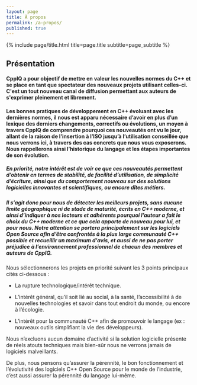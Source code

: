 ```yaml
---
layout: page
title: À propos
permalink: /a-propos/
published: true
---
```


<div class="page" markdown="1">
{% include page/title.html title=page.title subtitle=page_subtitle %}

## Présentation


#### CppIQ a pour objectif de mettre en valeur les nouvelles normes du C++ et se place en tant que spectateur des nouveaux projets utilisant celles-ci. C'est un tout nouveau canal de diffusion permettant aux auteurs de s'exprimer pleinement et librement.

#### Les bonnes pratiques de développement en C++ évoluant avec les dernières normes, il nous est apparu nécessaire d’avoir en plus d’un lexique des derniers changements, correctifs ou évolutions, un moyen à travers CppIQ de comprendre pourquoi ces nouveautés ont vu le jour, allant de la raison de l’insertion à l’ISO jusqu’à l’utilisation conseillée que nous verrons ici, à travers des cas concrets que nous vous exposerons. Nous rappellerons ainsi l’historique du langage et les étapes importantes de son évolution.

##### En priorité, notre intérêt est de voir ce que ces nouveautés permettent d’obtenir en termes de stabilité, de facilité d’utilisation, de simplicité d’écriture, ainsi que du comportement nouveau sur des solutions logicielles innovantes et scientifiques, ou encore dîtes métiers.

##### Il s’agit donc pour nous de détecter les meilleurs projets, sans aucune limite géographique ni de stade de maturité, écrits en C++ moderne, et ainsi d’indiquer à nos lecteurs et adhérents pourquoi l’auteur a fait le choix du C++ moderne et ce que cela apporte de nouveau pour lui, et pour nous. Notre attention se portera principalement sur les logiciels Open Source afin d’être confrontés à la plus large communauté C++ possible et recueillir un maximum d'avis, et aussi de ne pas porter préjudice à l’environnement professionnel de chacun des membres et auteurs de CppIQ.

Nous sélectionnerons les projets en priorité suivant les 3 points principaux cités ci-dessous :

- La rupture technologique/intérêt technique.

- L’intérêt général, qu’il soit lié au social, à la santé, l’accessibilité à de nouvelles technologies et savoir dans tout endroit du monde, ou encore à l’écologie.

- L’intérêt pour la communauté C++ afin de promouvoir le langage (ex : nouveaux outils simplifiant la vie des développeurs).

Nous n’excluons aucun domaine d’activité si la solution logicielle présente de réels atouts techniques mais bien-sûr nous ne verrons jamais de logiciels malveillants.

De plus, nous pensons qu’assurer la pérennité, le bon fonctionnement et l’évolutivité des logiciels C++ Open Source pour le monde de l’industrie, c’est aussi assurer la pérennité du langage lui-même.

</div>
